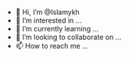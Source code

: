 - 👋 Hi, I’m @Islamykh
- 👀 I’m interested in ...
- 🌱 I’m currently learning ...
- 💞️ I’m looking to collaborate on ...
- 📫 How to reach me ...

<!---
Islamykh/Islamykh is a ✨ special ✨ repository because its `README.md` (this file) appears on your GitHub profile.
You can click the Preview link to take a look at your changes.
--->

